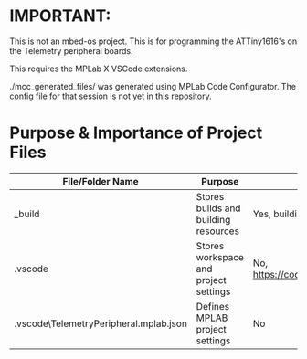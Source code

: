 # IMPORTANT: 

This is not an mbed-os project. This is for programming the ATTiny1616's on the Telemetry peripheral boards.

This requires the MPLab X VSCode extensions.

./mcc_generated_files/ was generated using MPLab Code Configurator. The config file for that session is not yet in this repository.

# Purpose & Importance of Project Files

File/Folder Name                | Purpose                               | Is It Safe to Delete?
---                             | ---                                   | ---
_build                          | Stores builds and building resources  | Yes, building the project will create a new _build folder
.vscode                         | Stores workspace and project settings | No, https://code.visualstudio.com/docs/getstarted/settings
.vscode\TelemetryPeripheral.mplab.json   | Defines MPLAB project settings        | No
